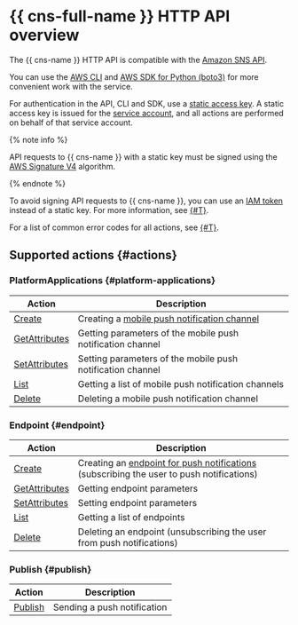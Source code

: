 # {{ cns-full-name }} HTTP API overview

The {{ cns-name }} HTTP API is compatible with the [Amazon SNS API](https://docs.aws.amazon.com/sns/latest/api/welcome.html).

You can use the [AWS CLI](../tools/aws-cli.md) and [AWS SDK for Python (boto3)](../tools/sdk-python.md) for more convenient work with the service.

For authentication in the API, CLI and SDK, use a [static access key](../../iam/concepts/authorization/access-key.md). A static access key is issued for the [service account](../../iam/concepts/users/service-accounts.md), and all actions are performed on behalf of that service account.

{% note info %}

API requests to {{ cns-name }} with a static key must be signed using the [AWS Signature V4](https://docs.aws.amazon.com/IAM/latest/UserGuide/reference_aws-signing.html) algorithm.

{% endnote %}

To avoid signing API requests to {{ cns-name }}, you can use an [IAM token](../../iam/concepts/authorization/iam-token.md) instead of a static key. For more information, see [{#T}](send-request.md).

For a list of common error codes for all actions, see [{#T}](common-errors.md).

## Supported actions {#actions}

### PlatformApplications {#platform-applications}

| Action | Description |
| --- | --- |
| [Create](create-platform-application.md) | Creating a [mobile push notification channel](../concepts/push.md) |
| [GetAttributes](get-platform-application-attributes.md) | Getting parameters of the mobile push notification channel |
| [SetAttributes](set-platform-application-attributes.md) | Setting parameters of the mobile push notification channel |
| [List](list-platform-applications.md) | Getting a list of mobile push notification channels |
| [Delete](delete-platform-application.md) | Deleting a mobile push notification channel |

### Endpoint {#endpoint}

| Action | Description |
| --- | --- |
| [Create](create-platform-endpoint.md) | Creating an [endpoint for push notifications](../concepts/index.md#mobile-endpoints) (subscribing the user to push notifications) |
| [GetAttributes](get-endpoint-attributes.md) | Getting endpoint parameters |
| [SetAttributes](set-endpoint-attributes.md) | Setting endpoint parameters |
| [List](list-endpoints.md) | Getting a list of endpoints |
| [Delete](delete-endpoint.md) | Deleting an endpoint (unsubscribing the user from push notifications) |

### Publish {#publish}

| Action | Description |
| --- | --- |
| [Publish](publish.md) | Sending a push notification |
